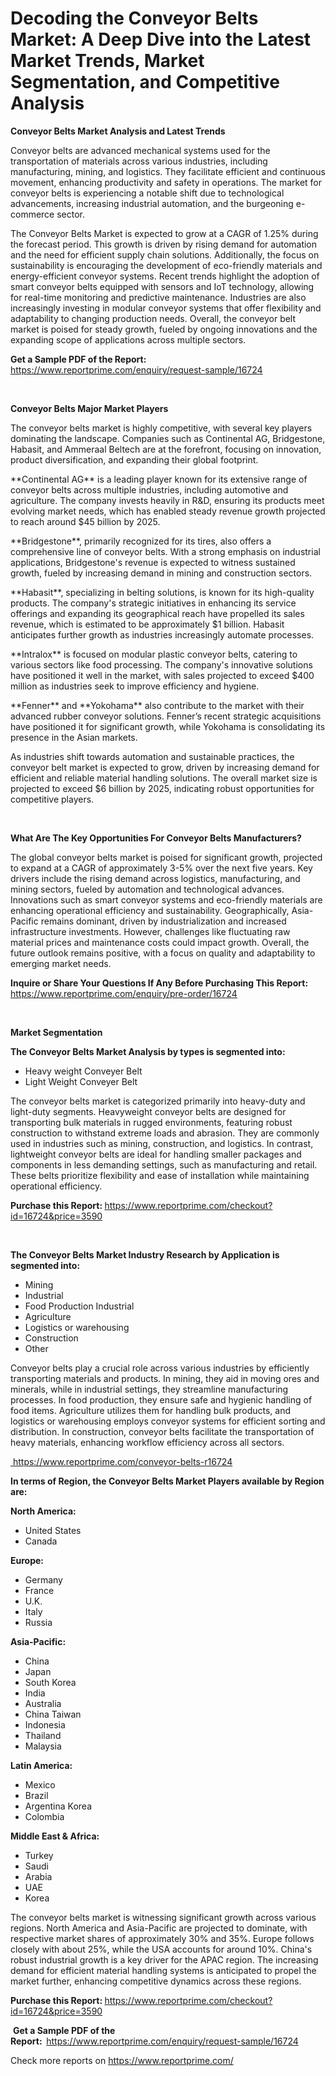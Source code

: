 <p><h1>Decoding the Conveyor Belts Market: A Deep Dive into the Latest Market Trends, Market Segmentation, and Competitive Analysis</h1></p><p><strong>Conveyor Belts Market Analysis and Latest Trends</strong></p>
<p><p>Conveyor belts are advanced mechanical systems used for the transportation of materials across various industries, including manufacturing, mining, and logistics. They facilitate efficient and continuous movement, enhancing productivity and safety in operations. The market for conveyor belts is experiencing a notable shift due to technological advancements, increasing industrial automation, and the burgeoning e-commerce sector.</p><p>The Conveyor Belts Market is expected to grow at a CAGR of 1.25% during the forecast period. This growth is driven by rising demand for automation and the need for efficient supply chain solutions. Additionally, the focus on sustainability is encouraging the development of eco-friendly materials and energy-efficient conveyor systems. Recent trends highlight the adoption of smart conveyor belts equipped with sensors and IoT technology, allowing for real-time monitoring and predictive maintenance. Industries are also increasingly investing in modular conveyor systems that offer flexibility and adaptability to changing production needs. Overall, the conveyor belt market is poised for steady growth, fueled by ongoing innovations and the expanding scope of applications across multiple sectors.</p></p>
<p><strong>Get a Sample PDF of the Report:&nbsp;</strong> <a href="https://www.reportprime.com/enquiry/request-sample/16724?utm_campaign=3290&utm_medium=2&utm_source=Github&utm_content=ia&utm_term=18032025&utm_id=conveyor-belts">https://www.reportprime.com/enquiry/request-sample/16724</a></p>
<p>&nbsp;</p>
<p><strong>Conveyor Belts Major Market Players</strong></p>
<p><p>The conveyor belts market is highly competitive, with several key players dominating the landscape. Companies such as Continental AG, Bridgestone, Habasit, and Ammeraal Beltech are at the forefront, focusing on innovation, product diversification, and expanding their global footprint.</p><p>**Continental AG** is a leading player known for its extensive range of conveyor belts across multiple industries, including automotive and agriculture. The company invests heavily in R&D, ensuring its products meet evolving market needs, which has enabled steady revenue growth projected to reach around $45 billion by 2025.</p><p>**Bridgestone**, primarily recognized for its tires, also offers a comprehensive line of conveyor belts. With a strong emphasis on industrial applications, Bridgestone's revenue is expected to witness sustained growth, fueled by increasing demand in mining and construction sectors.</p><p>**Habasit**, specializing in belting solutions, is known for its high-quality products. The company's strategic initiatives in enhancing its service offerings and expanding its geographical reach have propelled its sales revenue, which is estimated to be approximately $1 billion. Habasit anticipates further growth as industries increasingly automate processes.</p><p>**Intralox** is focused on modular plastic conveyor belts, catering to various sectors like food processing. The company's innovative solutions have positioned it well in the market, with sales projected to exceed $400 million as industries seek to improve efficiency and hygiene.</p><p>**Fenner** and **Yokohama** also contribute to the market with their advanced rubber conveyor solutions. Fenner’s recent strategic acquisitions have positioned it for significant growth, while Yokohama is consolidating its presence in the Asian markets.</p><p>As industries shift towards automation and sustainable practices, the conveyor belt market is expected to grow, driven by increasing demand for efficient and reliable material handling solutions. The overall market size is projected to exceed $6 billion by 2025, indicating robust opportunities for competitive players.</p></p>
<p>&nbsp;</p>
<p><strong>What Are The Key Opportunities For Conveyor Belts Manufacturers?</strong></p>
<p><p>The global conveyor belts market is poised for significant growth, projected to expand at a CAGR of approximately 3-5% over the next five years. Key drivers include the rising demand across logistics, manufacturing, and mining sectors, fueled by automation and technological advances. Innovations such as smart conveyor systems and eco-friendly materials are enhancing operational efficiency and sustainability. Geographically, Asia-Pacific remains dominant, driven by industrialization and increased infrastructure investments. However, challenges like fluctuating raw material prices and maintenance costs could impact growth. Overall, the future outlook remains positive, with a focus on quality and adaptability to emerging market needs.</p></p>
<p><strong>Inquire or Share Your Questions If Any Before Purchasing This Report:</strong> <a href="https://www.reportprime.com/enquiry/pre-order/16724?utm_campaign=3290&utm_medium=2&utm_source=Github&utm_content=ia&utm_term=18032025&utm_id=conveyor-belts">https://www.reportprime.com/enquiry/pre-order/16724</a></p>
<p>&nbsp;</p>
<p><strong>Market Segmentation</strong></p>
<p><strong>The Conveyor Belts Market Analysis by types is segmented into:</strong></p>
<p><ul><li>Heavy weight Conveyer Belt</li><li>Light Weight Conveyer Belt</li></ul></p>
<p><p>The conveyor belts market is categorized primarily into heavy-duty and light-duty segments. Heavyweight conveyor belts are designed for transporting bulk materials in rugged environments, featuring robust construction to withstand extreme loads and abrasion. They are commonly used in industries such as mining, construction, and logistics. In contrast, lightweight conveyor belts are ideal for handling smaller packages and components in less demanding settings, such as manufacturing and retail. These belts prioritize flexibility and ease of installation while maintaining operational efficiency.</p></p>
<p><strong>Purchase this Report:&nbsp;</strong><a href="https://www.reportprime.com/checkout?id=16724&price=3590&utm_campaign=3290&utm_medium=2&utm_source=Github&utm_content=ia&utm_term=18032025&utm_id=conveyor-belts">https://www.reportprime.com/checkout?id=16724&price=3590</a></p>
<p>&nbsp;</p>
<p><strong>The Conveyor Belts Market Industry Research by Application is segmented into:</strong></p>
<p><ul><li>Mining</li><li>Industrial</li><li>Food Production Industrial</li><li>Agriculture</li><li>Logistics or warehousing</li><li>Construction</li><li>Other</li></ul></p>
<p><p>Conveyor belts play a crucial role across various industries by efficiently transporting materials and products. In mining, they aid in moving ores and minerals, while in industrial settings, they streamline manufacturing processes. In food production, they ensure safe and hygienic handling of food items. Agriculture utilizes them for handling bulk products, and logistics or warehousing employs conveyor systems for efficient sorting and distribution. In construction, conveyor belts facilitate the transportation of heavy materials, enhancing workflow efficiency across all sectors.</p></p>
<p><a href="https://www.reportprime.com/conveyor-belts-r16724?utm_campaign=3290&utm_medium=2&utm_source=Github&utm_content=ia&utm_term=18032025&utm_id=conveyor-belts">&nbsp;https://www.reportprime.com/conveyor-belts-r16724</a></p>
<p><strong>In terms of Region, the Conveyor Belts Market Players available by Region are:</strong></p>
<p>
    <p> <strong> North America: </strong>
        <ul>
            <li>United States</li>
            <li>Canada</li>
        </ul>
        </p> 
    <p> <strong> Europe: </strong>
        <ul>
            <li>Germany</li>
            <li>France</li>
            <li>U.K.</li>
            <li>Italy</li>
            <li>Russia</li>
        </ul>
        </p> 
    <p> <strong> Asia-Pacific: </strong>
        <ul>
            <li>China</li>
            <li>Japan</li>
            <li>South Korea</li>
            <li>India</li>
            <li>Australia</li>
            <li>China Taiwan</li>
            <li>Indonesia</li>
            <li>Thailand</li>
            <li>Malaysia</li>
        </ul>
        </p> 
    <p> <strong> Latin America: </strong>
        <ul>
            <li>Mexico</li>
            <li>Brazil</li>
            <li>Argentina Korea</li>
            <li>Colombia</li>
        </ul>
        </p> 
    <p> <strong> Middle East & Africa: </strong>
        <ul>
            <li>Turkey</li>
            <li>Saudi</li>
            <li>Arabia</li>
            <li>UAE</li>
            <li>Korea</li>
        </ul>
    </p>
    </p>
<p><p>The conveyor belts market is witnessing significant growth across various regions. North America and Asia-Pacific are projected to dominate, with respective market shares of approximately 30% and 35%. Europe follows closely with about 25%, while the USA accounts for around 10%. China's robust industrial growth is a key driver for the APAC region. The increasing demand for efficient material handling systems is anticipated to propel the market further, enhancing competitive dynamics across these regions.</p></p>
<p><strong>Purchase this Report: </strong><a href="https://www.reportprime.com/checkout?id=16724&price=3590&utm_campaign=3290&utm_medium=2&utm_source=Github&utm_content=ia&utm_term=18032025&utm_id=conveyor-belts">https://www.reportprime.com/checkout?id=16724&price=3590</a></p>
<p>&nbsp;<strong>Get a Sample PDF of the Report:&nbsp;&nbsp;</strong><a href="https://www.reportprime.com/enquiry/request-sample/16724?utm_campaign=3290&utm_medium=2&utm_source=Github&utm_content=ia&utm_term=18032025&utm_id=conveyor-belts">https://www.reportprime.com/enquiry/request-sample/16724</a></p>
<p><strong></strong></p>
<p>Check more reports on <a href="https://www.reportprime.com/?utm_campaign=3290&utm_medium=2&utm_source=Github&utm_content=ia&utm_term=18032025&utm_id=conveyor-belts">https://www.reportprime.com/</a></p>